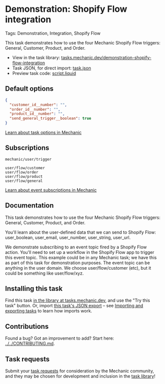 # Demonstration: Shopify Flow integration

Tags: Demonstration, Integration, Shopify Flow

This task demonstrates how to use the four Mechanic Shopify Flow triggers: General, Customer, Product, and Order.

* View in the task library: [tasks.mechanic.dev/demonstration-shopify-flow-integration](https://tasks.mechanic.dev/demonstration-shopify-flow-integration)
* Task JSON, for direct import: [task.json](../../tasks/demonstration-shopify-flow-integration.json)
* Preview task code: [script.liquid](./script.liquid)

## Default options

```json
{
  "customer_id__number": "",
  "order_id__number": "",
  "product_id__number": "",
  "send_general_trigger__boolean": true
}
```

[Learn about task options in Mechanic](https://learn.mechanic.dev/core/tasks/options)

## Subscriptions

```liquid
mechanic/user/trigger

user/flow/customer
user/flow/order
user/flow/product
user/flow/general
```

[Learn about event subscriptions in Mechanic](https://learn.mechanic.dev/core/tasks/subscriptions)

## Documentation

This task demonstrates how to use the four Mechanic Shopify Flow triggers: General, Customer, Product, and Order.

You'll learn about the user-defined data that we can send to Shopify Flow: user_boolean, user_email, user_number, user_string, user_url.

We demonstrate subscribing to an event topic fired by a Shopify Flow action. You'll need to set up a workflow in the Shopify Flow app to trigger this event topic. This example could be in any Mechanic task; we have this as part of this task for demonstration purposes. The event topic can be anything in the user domain. We choose user/flow/customer (etc), but it could be something like user/flow/xyz.

## Installing this task

Find this task [in the library at tasks.mechanic.dev](https://tasks.mechanic.dev/demonstration-shopify-flow-integration), and use the "Try this task" button. Or, import [this task's JSON export](../../tasks/demonstration-shopify-flow-integration.json) – see [Importing and exporting tasks](https://learn.mechanic.dev/core/tasks/import-and-export) to learn how imports work.

## Contributions

Found a bug? Got an improvement to add? Start here: [../../CONTRIBUTING.md](../../CONTRIBUTING.md).

## Task requests

Submit your [task requests](https://mechanic.canny.io/task-requests) for consideration by the Mechanic community, and they may be chosen for development and inclusion in the [task library](https://tasks.mechanic.dev/)!
